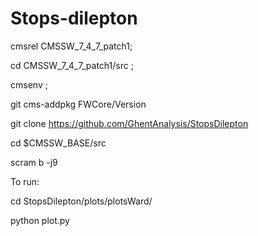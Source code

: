 # Stops-dilepton 
cmsrel CMSSW_7_4_7_patch1;

cd CMSSW_7_4_7_patch1/src ;

cmsenv ;

git cms-addpkg FWCore/Version

git clone https://github.com/GhentAnalysis/StopsDilepton

cd $CMSSW_BASE/src

scram b -j9

To run: 

cd StopsDilepton/plots/plotsWard/

python plot.py
